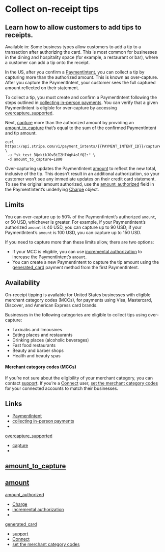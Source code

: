 # Collect on-receipt tips

## Learn how to allow customers to add tips to receipts.

Available in: 
Some business types allow customers to add a tip to a transaction after
authorizing the card. This is most common for businesses in the dining and
hospitality space (for example, a restaurant or bar), where a customer can add a
tip onto the receipt.

In the US, after you confirm a
[PaymentIntent](https://docs.stripe.com/api/payment_intents), you can collect a
tip by capturing more than the authorized amount. This is known as over-capture.
After you capture the PaymentIntent, your customer sees the full captured amount
reflected on their statement.

To collect a tip, you must create and confirm a PaymentIntent following the
steps outlined in [collecting in-person
payments](https://docs.stripe.com/terminal/payments/collect-card-payment). You
can verify that a given PaymentIntent is eligible for over-capture by accessing
[overcapture_supported](https://docs.stripe.com/api/charges/object#charge_object-payment_method_details-card_present-overcapture_supported).

Next, [capture](https://docs.stripe.com/api/payment_intents/capture) more than
the authorized amount by providing an
[amount_to_capture](https://docs.stripe.com/api/payment_intents/capture#capture_payment_intent-amount_to_capture)
that’s equal to the sum of the confirmed PaymentIntent and tip amount.

```
curl https://api.stripe.com/v1/payment_intents/{{PAYMENT_INTENT_ID}}/capture \
 -u "sk_test_BQokikJOvBiI2HlWgH4olfQ2:" \
 -d amount_to_capture=1800
```

Over-capturing updates the PaymentIntent
[amount](https://docs.stripe.com/api/payment_intents/object#payment_intent_object-amount)
to reflect the new total, inclusive of the tip. This doesn’t result in an
additional authorization, so your customer won’t see any immediate updates on
their credit card statement. To see the original amount authorized, use the
[amount_authorized](https://docs.stripe.com/api/charges/object#charge_object-payment_method_details-card_present-amount_authorized)
field in the PaymentIntent’s underlying
[Charge](https://docs.stripe.com/api/charges) object.

## Limits

You can over-capture up to 50% of the PaymentIntent’s authorized `amount`, or 50
USD, whichever is greater. For example, if your PaymentIntent’s authorized
`amount` is 40 USD, you can capture up to 90 USD; if your PaymentIntent’s
`amount` is 100 USD, you can capture up to 150 USD.

If you need to capture more than these limits allow, there are two options:

- If your MCC is eligible, you can use [incremental
authorization](https://docs.stripe.com/terminal/features/incremental-authorizations)
to increase the PaymentIntent’s `amount`.
- You can create a new PaymentIntent to capture the tip amount using the
[generated_card](https://docs.stripe.com/api/payment_intents/object#payment_intent_object-last_payment_error-payment_method-card-generated_from-payment_method_details-card_present-generated_card)
payment method from the first PaymentIntent.

## Availability

On-receipt tipping is available for United States businesses with eligible
merchant category codes (MCCs), for payments using Visa, Mastercard, Discover,
and American Express card brands.

Businesses in the following categories are eligible to collect tips using
over-capture:

- Taxicabs and limousines
- Eating places and restaurants
- Drinking places (alcoholic beverages)
- Fast food restaurants
- Beauty and barber shops
- Health and beauty spas

#### Merchant category codes (MCCs)

If you’re not sure about the eligibility of your merchant category, you can
contact [support](https://support.stripe.com/contact). If you’re a
[Connect](https://docs.stripe.com/connect) user, [set the merchant category
codes](https://docs.stripe.com/connect/setting-mcc) for your connected accounts
to match their businesses.

## Links

- [PaymentIntent](https://docs.stripe.com/api/payment_intents)
- [collecting in-person
payments](https://docs.stripe.com/terminal/payments/collect-card-payment)
-
[overcapture_supported](https://docs.stripe.com/api/charges/object#charge_object-payment_method_details-card_present-overcapture_supported)
- [capture](https://docs.stripe.com/api/payment_intents/capture)
-
[amount_to_capture](https://docs.stripe.com/api/payment_intents/capture#capture_payment_intent-amount_to_capture)
-
[amount](https://docs.stripe.com/api/payment_intents/object#payment_intent_object-amount)
-
[amount_authorized](https://docs.stripe.com/api/charges/object#charge_object-payment_method_details-card_present-amount_authorized)
- [Charge](https://docs.stripe.com/api/charges)
- [incremental
authorization](https://docs.stripe.com/terminal/features/incremental-authorizations)
-
[generated_card](https://docs.stripe.com/api/payment_intents/object#payment_intent_object-last_payment_error-payment_method-card-generated_from-payment_method_details-card_present-generated_card)
- [support](https://support.stripe.com/contact)
- [Connect](https://docs.stripe.com/connect)
- [set the merchant category codes](https://docs.stripe.com/connect/setting-mcc)